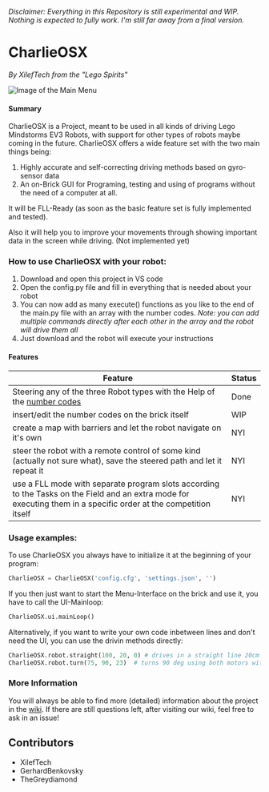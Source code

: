 *Disclaimer: Everything in this Repository is still experimental and WIP. Nothing is expected to fully work.
I'm still far away from a final version.*

# CharlieOSX
*By XilefTech from the "Lego Spirits"*

![Image of the Main Menu](https://i.pinimg.com/474x/38/bf/b9/38bfb9bd54bc9f610f0fcf08225d95ac.jpg)

#### Summary
CharlieOSX is a Project, meant to be used in all kinds of driving Lego Mindstorms EV3 Robots, with support for other types of robots maybe coming in the future.
CharlieOSX offers a wide feature set with the two main things being:
1. Highly accurate and self-correcting driving methods based on gyro-sensor data
2. An on-Brick GUI for Programing, testing and using of programs without the need of a computer at all.

It will be FLL-Ready (as soon as the basic feature set is fully implemented and tested).

Also it will help you to improve your movements through showing important data in the screen while driving. (Not implemented yet)

### How to use CharlieOSX with your robot:
1. Download and open this project in VS code
2. Open the config.py file and fill in everything that is needed about your robot
3. You can now add as many execute() functions as you like to the end of the main.py file with an array with the number codes. *Note: you can add multiple commands directly after each other in the array and the robot will drive them all*
4. Just download and the robot will execute your instructions

#### Features
|Feature       | Status     |
|-------|----------|
| Steering any of the three Robot types with the Help of the [number codes](https://docs.google.com/spreadsheets/d/1DmdYeWCkykAH5O6e8qv4fGR5aR4e66AjW1zxPTqASJo/edit?usp=sharing) | Done |
| insert/edit the number codes on the brick itself | WIP |
| create a map with barriers and let the robot navigate on it's own   | NYI |
| steer the robot with a remote control of some kind (actually not sure what), save the steered path and let it repeat it   | NYI |
| use a FLL mode with separate program slots according to the Tasks on the Field and an extra mode for executing them in a specific order at the competition itself   | NYI |


### Usage examples:
To use CharlieOSX you always have to initialize it at the beginning of your program:
```Python
CharlieOSX = CharlieOSX('config.cfg', 'settings.json', '')
```
If you then just want to start the Menu-Interface on the brick and use it, you have to call the UI-Mainloop:
```Python
CharlieOSX.ui.mainLoop()
```
Alternatively, if you want to write your own code inbetween lines and don't need the UI, you can use the drivin methods directly:
```Python
CharlieOSX.robot.straight(100, 20, 0) # drives in a straight line 20cm with 100% speed
CharlieOSX.robot.turn(75, 90, 23)  # turns 90 deg using both motors with 75% speed
```

### More Information
You will always be able to find more (detailed) information about the project in the [wiki](https://github.com/XilefTech/CharlieOSX/wiki).
If there are still questions left, after visiting our wiki, feel free to ask in an issue!

## Contributors
- XilefTech
- GerhardBenkovsky
- TheGreydiamond
